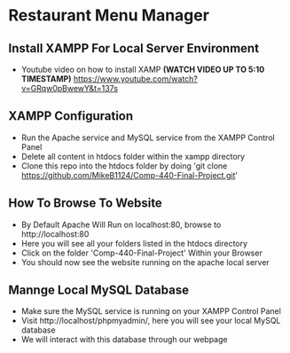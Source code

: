 # Restaurant Menu Manager

## Install XAMPP For Local Server Environment

- Youtube video on how to install XAMP **(WATCH VIDEO UP TO 5:10 TIMESTAMP)** https://www.youtube.com/watch?v=GRqw0pBwewY&t=137s

## XAMPP Configuration

- Run the Apache service and MySQL service from the XAMPP Control Panel
- Delete all content in htdocs folder within the xampp directory
- Clone this repo into the htdocs folder by doing 'git clone https://github.com/MikeB1124/Comp-440-Final-Project.git'

## How To Browse To Website

- By Default Apache Will Run on localhost:80, browse to http://localhost:80
- Here you will see all your folders listed in the htdocs directory
- Click on the folder 'Comp-440-Final-Project' Within your Browser
- You should now see the website running on the apache local server

## Mannge Local MySQL Database

- Make sure the MySQL service is running on your XAMPP Control Panel
- Visit http://localhost/phpmyadmin/, here you will see your local MySQL database
- We will interact with this database through our webpage
